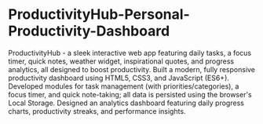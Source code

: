 # ProductivityHub-Personal-Productivity-Dashboard
ProductivityHub - a sleek interactive web app featuring daily tasks, a focus timer, quick notes, weather widget, inspirational quotes, and progress analytics, all designed to boost productivity.
Built a modern, fully responsive productivity dashboard using HTML5, CSS3, and JavaScript (ES6+). Developed modules for task management (with priorities/categories), a focus timer, and quick note-taking; all data is persisted using the browser's Local Storage. Designed an analytics dashboard featuring daily progress charts, productivity streaks, and performance insights.
